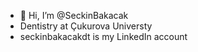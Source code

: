 - 👋 Hi, I’m @SeckinBakacak
- Dentistry at Çukurova Universty
- seckinbakacakdt is my LinkedIn account
